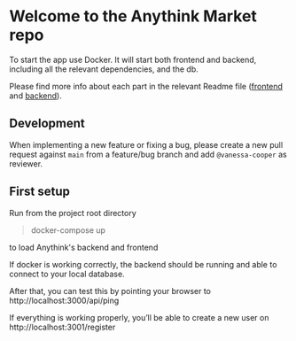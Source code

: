 # Welcome to the Anythink Market repo

To start the app use Docker. It will start both frontend and backend, including all the relevant dependencies, and the db.

Please find more info about each part in the relevant Readme file ([frontend](frontend/readme.md) and [backend](backend/README.md)).

## Development

When implementing a new feature or fixing a bug, please create a new pull request against `main` from a feature/bug branch and add `@vanessa-cooper` as reviewer.

## First setup

Run from the project root directory

> docker-compose up

to load Anythink's backend and frontend

If docker is working correctly, the backend should be running and able to connect to your local database.

After that, you can test this by pointing your browser to http://localhost:3000/api/ping

If everything is working properly, you’ll be able to create a new user on http://localhost:3001/register
